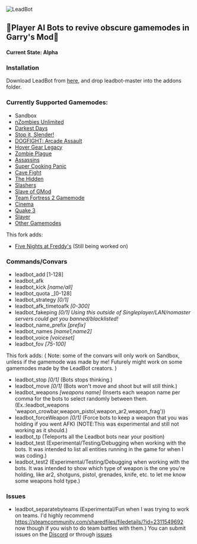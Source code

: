 ![LeadBot](https://repository-images.githubusercontent.com/188332969/93320b00-7d8a-11e9-95ab-8ec570917423)
## :robot:Player AI Bots to revive obscure gamemodes in Garry's Mod:robot:
#### Current State: Alpha
### Installation
Download LeadBot from [here](https://github.com/LeadKiller/leadbot/archive/master.zip), and drop leadbot-master into the addons folder.
### Currently Supported Gamemodes:
 - Sandbox
 - [nZombies Unlimited](https://github.com/Zet0rz/nZombies-Unlimited)
 - [Darkest Days](https://steamcommunity.com/sharedfiles/filedetails/?id=823262022)
 - [Stop it, Slender!](https://steamcommunity.com/sharedfiles/filedetails/?id=171728689)
 - [DOGFIGHT: Arcade Assault](https://steamcommunity.com/sharedfiles/filedetails/?id=288399121)
 - [Hover Gear Legacy](https://steamcommunity.com/sharedfiles/filedetails/?id=104516229)
 - [Zombie Plague](https://github.com/Nicholas-Fuchs/zombieplague)
 - [Assassins](https://steamcommunity.com/sharedfiles/filedetails/?id=834782562)
 - [Super Cooking Panic](https://steamcommunity.com/sharedfiles/filedetails/?id=2180715133)
 - [Cave Fight](https://github.com/Tripperful/cavefight/)
 - [The Hidden](https://steamcommunity.com/sharedfiles/filedetails/?id=443458575)
 - [Slashers](https://steamcommunity.com/sharedfiles/filedetails/?id=1092007703)
 - [Slave of GMod](https://steamcommunity.com/sharedfiles/filedetails/?id=249207064)
 - [Team Fortress 2 Gamemode](https://github.com/moddage/tf2-gamemode)
 - [Cinema](https://steamcommunity.com/workshop/filedetails/?id=143148073)
 - [Quake 3](https://steamcommunity.com/sharedfiles/filedetails/?id=160207505)
 - [Slayer](https://steamcommunity.com/sharedfiles/filedetails/?id=1336605119)
 - [Other Gamemodes](https://github.com/LeadKiller/leadbot/projects/1)
 
 This fork adds:
 - [Five Nights at Freddy's](https://steamcommunity.com/sharedfiles/filedetails/?id=408243366) (Still being worked on)
### Commands/Convars
 - leadbot_add [1-128]
 - leadbot_afk
 - leadbot_kick _[name/all]_
 - leadbot_quota _[0-128]
 - leadbot_strategy _[0/1]_
 - leadbot_afk_timetoafk _[0-300]_
 - leadbot_fakeping _[0/1]_ *Using this outside of Singleplayer/LAN/nomaster servers could get you banned/blacklisted!*
 - leadbot_name_prefix _[prefix]_
 - leadbot_names _[name1,name2]_
 - leadbot_voice _[voiceset]_
 - leadbot_fov _[75-100]_
 
This fork adds:
( Note: some of the convars will only work on Sandbox, unless if the gamemode was made by me! Futurely might work on some gamemodes made by the LeadBot creators. )
 - leadbot_stop _[0/1]_ (Bots stops thinking.)
 - leadbot_move _[0/1]_ (Bots won't move and shoot but will still think.)
 - leadbot_weapons _[weapons name]_ (Inserts each weapon name per comma for the bots to select randomly between them. (Ex.:leadbot_weapons 'weapon_crowbar,weapon_pistol,weapon_ar2,weapon_frag'))
 - leadbot_forceWeapon _[0/1]_ (Force bots to keep a weapon that you was holding if you went AFK) (NOTE:This was experimental and still not working as it should.)
 - leadbot_tp (Teleports all the Leadbot bots near your position)
 - leadbot_test (Experimental/Testing/Debugging when working with the bots. It was intended to list all entities running in the game for when I was coding.)
 - leadbot_test2 (Experimental/Testing/Debugging when working with the bots. It was intended to show which type of weapon is the one you're holding, like ar2, shotguns, pistol, grenades, knife, etc. to let me know some weapons hold type.)
 ### Issues
 - leadbot_separatebyteams (Experimental/Fun when I was trying to work on teams. I'd highly recommend https://steamcommunity.com/sharedfiles/filedetails/?id=2311549692 now though if you wish to do team battles with them.)
You can submit issues on the [Discord](https://discord.gg/PJByEaPgTq) or through [issues](https://github.com/LeadKiller/leadbot/issues)
